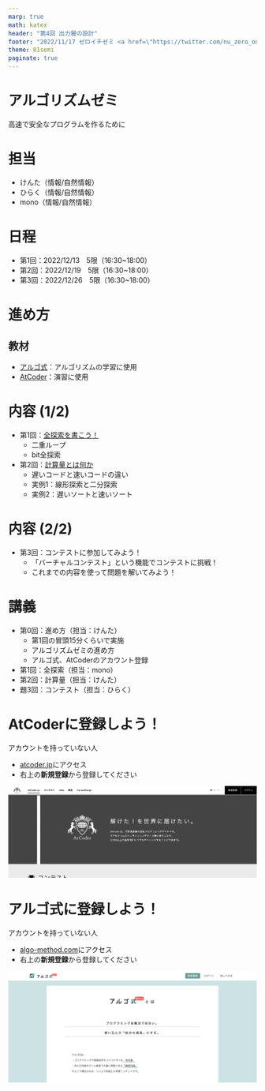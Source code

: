 ```yaml
--- 
marp: true
math: katex
header: "第4回 出力層の設計"
footer: "2022/11/17 ゼロイチゼミ <a href=\"https://twitter.com/nu_zero_one\" style=\"color:white\">@nu_zero_one</a>"
theme: 01semi
paginate: true
---
```


<!--
headingDivider: 1
_class: title
_paginate: false
-->
# アルゴリズムゼミ
高速で安全なプログラムを作るために

# 担当
- けんた（情報/自然情報）
- ひらく（情報/自然情報）
- mono（情報/自然情報）

# 日程
- 第1回：2022/12/13　5限（16:30~18:00）
- 第2回：2022/12/19　5限（16:30~18:00）
- 第3回：2022/12/26　5限（16:30~18:00）

# 進め方
## 教材
- [アルゴ式](https://algo-method.com/)：アルゴリズムの学習に使用
- [AtCoder](https://atcoder.jp/)：演習に使用

# 内容 (1/2)
- 第1回：[全探索を書こう！](https://algo-method.com/courses/3)
    - 二重ループ
    - bit全探索
- 第2回：[計算量とは何か](https://algo-method.com/courses/16)
    - 遅いコードと速いコードの違い
    - 実例1：線形探索と二分探索
    - 実例2：遅いソートと速いソート

# 内容 (2/2)
-  第3回：コンテストに参加してみよう！
    - 「バーチャルコンテスト」という機能でコンテストに挑戦！
    - これまでの内容を使って問題を解いてみよう！

# 講義
- 第0回：進め方（担当：けんた）
  - 第1回の冒頭15分くらいで実施
  - アルゴリズムゼミの進め方
  - アルゴ式、AtCoderのアカウント登録
- 第1回：全探索（担当：mono）
- 第2回：計算量（担当：けんた）
- 題3回：コンテスト（担当：ひらく）

# AtCoderに登録しよう！

アカウントを持っていない人
- [atcoder.jp](https://atcoder.jp/)にアクセス
- 右上の**新規登録**から登録してください

![w:900](images/atcoder_signup.png)

# アルゴ式に登録しよう！

アカウントを持っていない人
- [algo-method.com](https://algo-method.com/)にアクセス
- 右上の**新規登録**から登録してください

![w:900](images/algomethod_signup.png)
